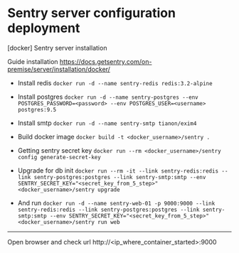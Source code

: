 # Sentry server configuration deployment 
[docker] Sentry server installation

Guide installation
https://docs.getsentry.com/on-premise/server/installation/docker/

* Install redis
`docker run -d --name sentry-redis redis:3.2-alpine`

* Install postgres
`docker run -d --name sentry-postgres --env POSTGRES_PASSWORD=<password> --env POSTGRES_USER=<username> postgres:9.5`

* Install smtp
`docker run -d --name sentry-smtp tianon/exim4`

* Build docker image
`docker build -t <docker_username>/sentry .`

* Getting sentry secret key
`docker run --rm <docker_username>/sentry config generate-secret-key`

* Upgrade for db init
`docker run --rm -it --link sentry-redis:redis --link sentry-postgres:postgres --link sentry-smtp:smtp --env SENTRY_SECRET_KEY="<secret_key_from_5_step>" <docker_username>/sentry upgrade`

* And run
`docker run -d --name sentry-web-01 -p 9000:9000 --link sentry-redis:redis --link sentry-postgres:postgres --link sentry-smtp:smtp --env SENTRY_SECRET_KEY="<secret_key_from_5_step>" <docker_username>/sentry run web`

___

Open browser and check url http://<ip_where_container_started>:9000
